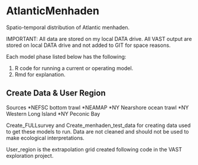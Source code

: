 # AtlanticMenhaden
Spatio-temporal distribution of Atlantic menhaden.

IMPORTANT: All data are stored on my local DATA drive.
All VAST output are stored on local DATA drive and not added to GIT for space reasons.

Each model phase listed below has the following:
1. R code for running a current or operating model.
1. Rmd for explanation.

## Create Data & User Region
Sources
*NEFSC bottom trawl
*NEAMAP
*NY Nearshore ocean trawl
*NY Western Long Island
*NY Peconic Bay

Create_FULLsurvey and Create_menhaden_test_data for creating data used to get these models to run. Data are not cleaned and should not be used to make ecological interpretations.

User_region is the extrapolation grid created following code in the VAST exploration project.
